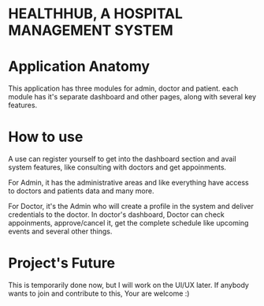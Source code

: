 # HEALTHHUB, A HOSPITAL MANAGEMENT SYSTEM

# Application Anatomy
This application has three modules for admin, doctor and patient. each module has it's separate dashboard and other pages,
along with several key features.


# How to use
A use can register yourself to get into the dashboard section and avail system features, like consulting with doctors and get appoinments.

For Admin, it has the administrative areas and like everything have access to doctors and patients data and many more.

For Doctor, it's the Admin who will create a profile in the system and deliver credentials to the doctor. In doctor's dashboard, Doctor can check appoinments, approve/cancel it, get the complete schedule like upcoming events and several other things.


# Project's Future
This is temporarily done now, but I will work on the UI/UX later. If anybody wants to join and contribute to this, Your are welcome :)




